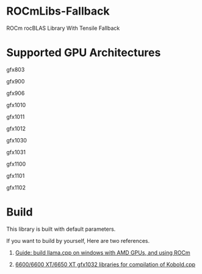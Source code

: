# ROCmLibs-Fallback
ROCm rocBLAS Library With Tensile Fallback

# Supported GPU Architectures
gfx803

gfx900

gfx906

gfx1010

gfx1011

gfx1012

gfx1030

gfx1031

gfx1100

gfx1101

gfx1102

# Build
This library is built with default parameters. 

If you want to build by yourself, Here are two references.

1. [Guide: build llama.cpp on windows with AMD GPUs, and using ROCm](https://www.reddit.com/r/LocalLLaMA/comments/16d1hi0/guide_build_llamacpp_on_windows_with_amd_gpus_and/)

2. [6600/6600 XT/6650 XT gfx1032 libraries for compilation of Kobold.cpp](https://github.com/LostRuins/koboldcpp/issues/655)

